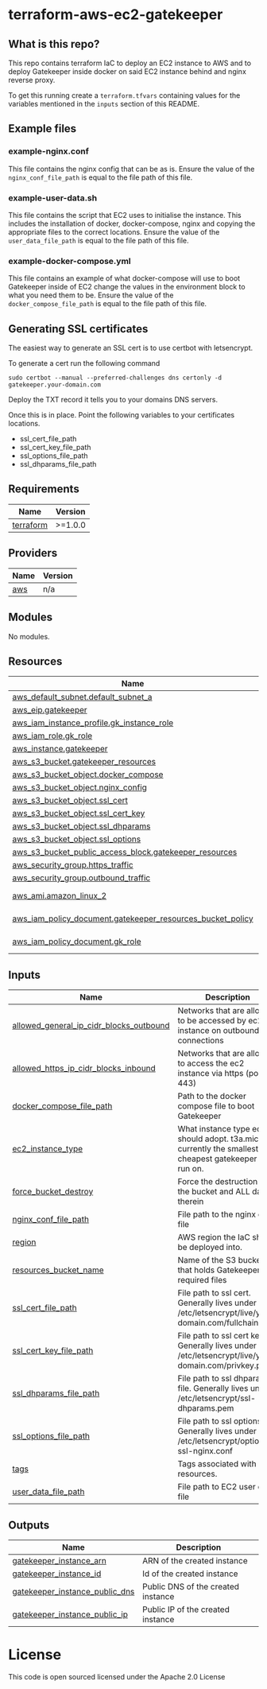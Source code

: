 # terraform-aws-ec2-gatekeeper

## What is this repo?
This repo contains terraform IaC to deploy an EC2 instance to AWS and to deploy Gatekeeper inside docker on said EC2 instance behind and nginx reverse proxy.

To get this running create a `terraform.tfvars` containing values for the variables mentioned in the `inputs` section of this README.

## Example files
### example-nginx.conf
This file contains the nginx config that can be as is. Ensure the value of the `nginx_conf_file_path` is equal to the file path of this file.

### example-user-data.sh
This file contains the script that EC2 uses to initialise the instance. This includes the installation of docker, docker-compose, nginx and copying the appropriate files to the correct locations. Ensure the value of the `user_data_file_path` is equal to the file path of this file.

### example-docker-compose.yml
This file contains an example of what docker-compose will use to boot Gatekeeper inside of EC2 change the values in the environment block to what you need them to be. Ensure the value of the `docker_compose_file_path` is equal to the file path of this file.

## Generating SSL certificates
The easiest way to generate an SSL cert is to use certbot with letsencrypt.

To generate a cert run the following command
```shell
sudo certbot --manual --preferred-challenges dns certonly -d gatekeeper.your-domain.com
```

Deploy the TXT record it tells you to your domains DNS servers.

Once this is in place. Point the following variables to your certificates locations.

- ssl_cert_file_path
- ssl_cert_key_file_path
- ssl_options_file_path
- ssl_dhparams_file_path

<!-- BEGINNING OF PRE-COMMIT-TERRAFORM DOCS HOOK -->
## Requirements

| Name | Version |
|------|---------|
| <a name="requirement_terraform"></a> [terraform](#requirement\_terraform) | >=1.0.0 |

## Providers

| Name | Version |
|------|---------|
| <a name="provider_aws"></a> [aws](#provider\_aws) | n/a |

## Modules

No modules.

## Resources

| Name | Type |
|------|------|
| [aws_default_subnet.default_subnet_a](https://registry.terraform.io/providers/hashicorp/aws/latest/docs/resources/default_subnet) | resource |
| [aws_eip.gatekeeper](https://registry.terraform.io/providers/hashicorp/aws/latest/docs/resources/eip) | resource |
| [aws_iam_instance_profile.gk_instance_role](https://registry.terraform.io/providers/hashicorp/aws/latest/docs/resources/iam_instance_profile) | resource |
| [aws_iam_role.gk_role](https://registry.terraform.io/providers/hashicorp/aws/latest/docs/resources/iam_role) | resource |
| [aws_instance.gatekeeper](https://registry.terraform.io/providers/hashicorp/aws/latest/docs/resources/instance) | resource |
| [aws_s3_bucket.gatekeeper_resources](https://registry.terraform.io/providers/hashicorp/aws/latest/docs/resources/s3_bucket) | resource |
| [aws_s3_bucket_object.docker_compose](https://registry.terraform.io/providers/hashicorp/aws/latest/docs/resources/s3_bucket_object) | resource |
| [aws_s3_bucket_object.nginx_config](https://registry.terraform.io/providers/hashicorp/aws/latest/docs/resources/s3_bucket_object) | resource |
| [aws_s3_bucket_object.ssl_cert](https://registry.terraform.io/providers/hashicorp/aws/latest/docs/resources/s3_bucket_object) | resource |
| [aws_s3_bucket_object.ssl_cert_key](https://registry.terraform.io/providers/hashicorp/aws/latest/docs/resources/s3_bucket_object) | resource |
| [aws_s3_bucket_object.ssl_dhparams](https://registry.terraform.io/providers/hashicorp/aws/latest/docs/resources/s3_bucket_object) | resource |
| [aws_s3_bucket_object.ssl_options](https://registry.terraform.io/providers/hashicorp/aws/latest/docs/resources/s3_bucket_object) | resource |
| [aws_s3_bucket_public_access_block.gatekeeper_resources](https://registry.terraform.io/providers/hashicorp/aws/latest/docs/resources/s3_bucket_public_access_block) | resource |
| [aws_security_group.https_traffic](https://registry.terraform.io/providers/hashicorp/aws/latest/docs/resources/security_group) | resource |
| [aws_security_group.outbound_traffic](https://registry.terraform.io/providers/hashicorp/aws/latest/docs/resources/security_group) | resource |
| [aws_ami.amazon_linux_2](https://registry.terraform.io/providers/hashicorp/aws/latest/docs/data-sources/ami) | data source |
| [aws_iam_policy_document.gatekeeper_resources_bucket_policy](https://registry.terraform.io/providers/hashicorp/aws/latest/docs/data-sources/iam_policy_document) | data source |
| [aws_iam_policy_document.gk_role](https://registry.terraform.io/providers/hashicorp/aws/latest/docs/data-sources/iam_policy_document) | data source |

## Inputs

| Name | Description | Type | Default | Required |
|------|-------------|------|---------|:--------:|
| <a name="input_allowed_general_ip_cidr_blocks_outbound"></a> [allowed\_general\_ip\_cidr\_blocks\_outbound](#input\_allowed\_general\_ip\_cidr\_blocks\_outbound) | Networks that are allowed to be accessed by ec2 instance on outbound connections | `list(string)` | n/a | yes |
| <a name="input_allowed_https_ip_cidr_blocks_inbound"></a> [allowed\_https\_ip\_cidr\_blocks\_inbound](#input\_allowed\_https\_ip\_cidr\_blocks\_inbound) | Networks that are allowed to access the ec2 instance via https (port 443) | `list(string)` | n/a | yes |
| <a name="input_docker_compose_file_path"></a> [docker\_compose\_file\_path](#input\_docker\_compose\_file\_path) | Path to the docker compose file to boot Gatekeeper | `string` | n/a | yes |
| <a name="input_ec2_instance_type"></a> [ec2\_instance\_type](#input\_ec2\_instance\_type) | What instance type ec2 should adopt. t3a.micro is currently the smallest and cheapest gatekeeper can run on. | `string` | n/a | yes |
| <a name="input_force_bucket_destroy"></a> [force\_bucket\_destroy](#input\_force\_bucket\_destroy) | Force the destruction of the bucket and ALL data therein | `bool` | n/a | yes |
| <a name="input_nginx_conf_file_path"></a> [nginx\_conf\_file\_path](#input\_nginx\_conf\_file\_path) | File path to the nginx conf file | `string` | n/a | yes |
| <a name="input_region"></a> [region](#input\_region) | AWS region the IaC should be deployed into. | `string` | n/a | yes |
| <a name="input_resources_bucket_name"></a> [resources\_bucket\_name](#input\_resources\_bucket\_name) | Name of the S3 bucket that holds Gatekeepers required files | `string` | n/a | yes |
| <a name="input_ssl_cert_file_path"></a> [ssl\_cert\_file\_path](#input\_ssl\_cert\_file\_path) | File path to ssl cert. Generally lives under /etc/letsencrypt/live/your-domain.com/fullchain.pem | `string` | n/a | yes |
| <a name="input_ssl_cert_key_file_path"></a> [ssl\_cert\_key\_file\_path](#input\_ssl\_cert\_key\_file\_path) | File path to ssl cert key. Generally lives under /etc/letsencrypt/live/your-domain.com/privkey.pem | `string` | n/a | yes |
| <a name="input_ssl_dhparams_file_path"></a> [ssl\_dhparams\_file\_path](#input\_ssl\_dhparams\_file\_path) | File path to ssl dhparams file. Generally lives under /etc/letsencrypt/ssl-dhparams.pem | `string` | n/a | yes |
| <a name="input_ssl_options_file_path"></a> [ssl\_options\_file\_path](#input\_ssl\_options\_file\_path) | File path to ssl options file. Generally lives under /etc/letsencrypt/options-ssl-nginx.conf | `string` | n/a | yes |
| <a name="input_tags"></a> [tags](#input\_tags) | Tags associated with resources. | `map(string)` | n/a | yes |
| <a name="input_user_data_file_path"></a> [user\_data\_file\_path](#input\_user\_data\_file\_path) | File path to EC2 user data file | `string` | n/a | yes |

## Outputs

| Name | Description |
|------|-------------|
| <a name="output_gatekeeper_instance_arn"></a> [gatekeeper\_instance\_arn](#output\_gatekeeper\_instance\_arn) | ARN of the created instance |
| <a name="output_gatekeeper_instance_id"></a> [gatekeeper\_instance\_id](#output\_gatekeeper\_instance\_id) | Id of the created instance |
| <a name="output_gatekeeper_instance_public_dns"></a> [gatekeeper\_instance\_public\_dns](#output\_gatekeeper\_instance\_public\_dns) | Public DNS of the created instance |
| <a name="output_gatekeeper_instance_public_ip"></a> [gatekeeper\_instance\_public\_ip](#output\_gatekeeper\_instance\_public\_ip) | Public IP of the created instance |
<!-- END OF PRE-COMMIT-TERRAFORM DOCS HOOK -->

License
=======
This code is open sourced licensed under the Apache 2.0 License
